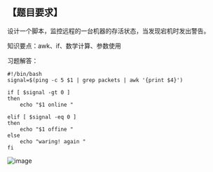 ## 【题目要求】


设计一个脚本，监控远程的一台机器的存活状态，当发现宕机时发出警告。

知识要点：awk、if、数学计算、参数使用

习题解答：

```
#!/bin/bash 
signal=$(ping -c 5 $1 | grep packets | awk '{print $4}')

if [ $signal -gt 0 ]
then 
	echo "$1 online "

elif [ $signal -eq 0 ]
then
	echo "$1 offine "
else
	echo "waring! again "
fi
```



![image](https://user-images.githubusercontent.com/71164067/142860137-04b42221-f095-4d9f-87b4-2e4a95ea6a20.png)


